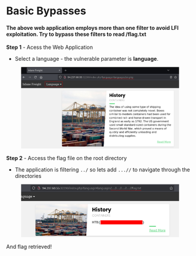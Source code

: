 # Basic Bypasses

#### The above web application employs more than one filter to avoid LFI exploitation. Try to bypass these filters to read /flag.txt

**Step 1** - Acess the Web Application

* Select a language - the vulnerable parameter is **language**.

<figure><img src="../../../.gitbook/assets/image (3).png" alt=""><figcaption></figcaption></figure>

**Step 2** - Access the flag file on the root directory

* The application is filtering `../` so lets add `...//` to navigate through the directories

<figure><img src="../../../.gitbook/assets/image (4).png" alt=""><figcaption></figcaption></figure>

And flag retrieved!
